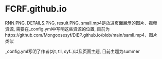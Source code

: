 # FCRF.github.io

RNN.PNG, DETAILS.PNG, result.PNG, small.mp4是放进页面展示的图片、视频资源, 需要在_config.yml中写明这些资源的位置, 目前为https://github.com/Mongoosesyf/DiEP.github.io/blob/main/samll.mp4，图片类似

_config.yml写明了作者(zjt, tll, syf..)以及页面主题, 目前主题为summer
